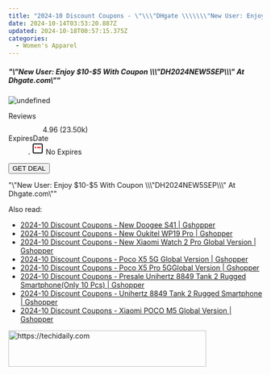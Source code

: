 ```yaml
---
title: "2024-10 Discount Coupons - \"\\\"DHgate \\\\\\\"New User: Enjoy $10-$5 With Coupon \\\\\\\\\\\\\\\"DH2024NEW5SEP\\\\\\\\\\\\\\\" At Dhgate.com\\\\\\\"\\\"\""
date: 2024-10-14T03:53:20.887Z
updated: 2024-10-18T00:57:15.375Z
categories:
  - Women's Apparel
---
```


<div class="max-w-4xl mx-auto grid grid-cols-1 lg:max-w-5xl lg:gap-x-20 lg:grid-cols-2">
  <div class="relative p-3 col-start-1 row-start-1 flex flex-col-reverse rounded-lg bg-gradient-to-t from-black/75 via-black/0 sm:bg-none sm:row-start-2 sm:p-0 lg:row-start-1">
    <h5 class="mt-1 text-lg font-semibold text-white sm:text-slate-900 md:text-2xl dark:sm:text-white">&quot;\&quot;New User: Enjoy $10-$5 With Coupon \\\&quot;DH2024NEW5SEP\\\&quot; At Dhgate.com\&quot;&quot;</h5>
  </div>
  
  <div class="col-start-1 col-end-3 row-start-1 grid gap-4 sm:mb-6 sm:grid-cols-4 lg:col-start-2 lg:row-span-6 lg:row-end-6 lg:mb-0 lg:gap-6">
      <img src="https://cdn3.impact.com//display-logo-via-campaign/12108.gif" onClick="javascript:window.open(decodeURIComponent('https%3A%2F%2Fdhgate.sjv.io%2Fc%2F5597632%2F2136739%2F12108'), '_blank');void(0);" alt="undefined" class="h-60 w-full rounded-lg object-cover sm:col-span-2 sm:h-52 lg:col-span-full" loading="lazy" />
    
  </div>
  <dl class="row-start-2 mt-4 flex items-center text-xs font-medium sm:row-start-3 sm:mt-1 md:mt-2.5 lg:row-start-2">
    <dt class="sr-only">Reviews</dt>
    <dd class="flex items-center text-indigo-600 dark:text-indigo-400">
      <svg width="24" height="24" fill="none" aria-hidden="true" class="mr-1 stroke-current dark:stroke-indigo-500">
        <path d="m12 5 2 5h5l-4 4 2.103 5L12 16l-5.103 3L9 14l-4-4h5l2-5Z" stroke-width="2" stroke-linecap="round" stroke-linejoin="round" />
      </svg>
      <span>4.96 <span class="font-normal text-slate-400">(23.50k)</span></span>
    </dd>
    <dt class="sr-only">ExpiresDate</dt>
    <dd class="flex items-center">
      <svg width="2" height="2" aria-hidden="true" fill="currentColor" class="mx-3 text-slate-300">
        <circle cx="1" cy="1" r="1" />
      </svg>
      <svg width="24" height="24" viewBox="0 0 24 24" fill="none" stroke="currentColor" stroke-width="2">
        <rect x="3" y="3" width="18" height="18" rx="2" fill="#fff" />
        <path d="M6 10L18 10" stroke="red" stroke-width="2" fill="none" />
        <path d="M10 6L10 18" stroke="#fff" stroke-width="2" fill="none" />
      </svg>
      No Expires    </dd>
  </dl>
  <div class="col-start-1 row-start-3 mt-4 self-center sm:col-start-2 sm:row-span-2 sm:row-start-2 sm:mt-0 lg:col-start-1 lg:row-start-3 lg:row-end-4 lg:mt-6">
    <button type="button" onClick="javascript:window.open(decodeURIComponent('https%3A%2F%2Fdhgate.sjv.io%2Fc%2F5597632%2F2136739%2F12108'), '_blank');void(0);" class="rounded-lg bg-red-600 px-3 py-2 text-sm font-medium leading-6 text-white">GET DEAL</button>
  </div>
  <p class="col-start-1 mt-4 text-sm leading-6 sm:col-span-2 lg:col-span-1 lg:row-start-4 lg:mt-6 dark:text-slate-400">
    "\"New User: Enjoy $10-$5 With Coupon \\\"DH2024NEW5SEP\\\" At Dhgate.com\""  </p>
</div>

<span class="atpl-alsoreadstyle">Also read:</span>
<div><ul>
<li><a href="https://coupons.techidaily.com/coupon-1118700-share-97331-sale/"><u>2024-10 Discount Coupons - New Doogee S41 | Gshopper</u></a></li>
<li><a href="https://coupons.techidaily.com/coupon-1118701-share-97331-sale/"><u>2024-10 Discount Coupons - New Oukitel WP19 Pro | Gshopper</u></a></li>
<li><a href="https://coupons.techidaily.com/coupon-1118697-share-97331-sale/"><u>2024-10 Discount Coupons - New Xiaomi Watch 2 Pro Global Version | Gshopper</u></a></li>
<li><a href="https://coupons.techidaily.com/coupon-1118703-share-97331-sale/"><u>2024-10 Discount Coupons - Poco X5 5G Global Version | Gshopper</u></a></li>
<li><a href="https://coupons.techidaily.com/coupon-1118704-share-97331-sale/"><u>2024-10 Discount Coupons - Poco X5 Pro 5GGlobal Version | Gshopper</u></a></li>
<li><a href="https://coupons.techidaily.com/coupon-1118698-share-97331-sale/"><u>2024-10 Discount Coupons - Presale Unihertz 8849 Tank 2 Rugged Smartphone(Only 10 Pcs) | Gshopper</u></a></li>
<li><a href="https://coupons.techidaily.com/coupon-1118699-share-97331-sale/"><u>2024-10 Discount Coupons - Unihertz 8849 Tank 2 Rugged Smartphone | Gshopper</u></a></li>
<li><a href="https://coupons.techidaily.com/coupon-1118702-share-97331-sale/"><u>2024-10 Discount Coupons - Xiaomi POCO M5 Global Version | Gshopper</u></a></li>
</ul></div>

<ins class="adsbygoogle"
      style="display:block"
      data-ad-client="ca-pub-7571918770474297"
      data-ad-slot="8358498916"
      data-ad-format="auto"
      data-full-width-responsive="true"></ins>
    

<!-- affiliate ads begin -->
<a href="https://aligracehair.sjv.io/c/5597632/2135359/19272" target="_top" id="2135359">
  <img src="//a.impactradius-go.com/display-ad/19272-2135359" border="0" alt="https://techidaily.com" width="392" height="72"/>
</a>
<img height="0" width="0" src="https://aligracehair.sjv.io/i/5597632/2135359/19272" style="position:absolute;visibility:hidden;" border="0" />
<!-- affiliate ads end -->

